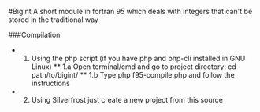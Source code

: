 #BigInt
A short module in fortran 95 which deals with integers that can't be stored in the traditional way

###Compilation
* 1. Using the php script (if you have php and php-cli installed in GNU Linux)
** 1.a Open terminal/cmd and go to project directory: cd path/to/bigint/
** 1.b Type php f95-compile.php and follow the instructions

* 2. Using Silverfrost just create a new project from this source
